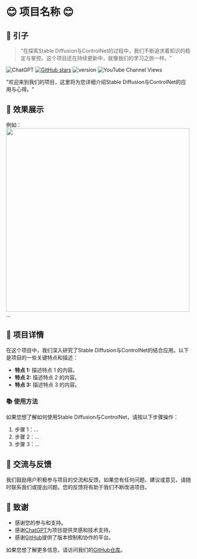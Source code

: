 # 😊 项目名称 😊

## 🌌 引子
> "在探索Stable Diffusion与ControlNet的过程中，我们不断追求着知识的稳定与掌控。这个项目还在持续更新中，就像我们的学习之旅一样。"

![ChatGPT](https://img.shields.io/badge/chatGPT-74aa9c?style=for-the-badge&logo=openai&logoColor=white)
[![GitHub stars](https://img.shields.io/github/stars/your-github-username/your-repo-name?style=social)](https://github.com/your-github-username/your-repo-name)
![version](https://img.shields.io/badge/version-1.0-blue)
![YouTube Channel Views](https://img.shields.io/youtube/channel/views/your-channel-id)

"欢迎来到我们的项目，这里将为您详细介绍Stable Diffusion与ControlNet的应用与心得。"

## 🎨 效果展示
例如：<img src="./previews/1.png" width="500">
...

## 📃 项目详情
在这个项目中，我们深入研究了Stable Diffusion与ControlNet的结合应用。以下是项目的一些关键特点和描述：

- **特点 1:** 描述特点 1 的内容。
- **特点 2:** 描述特点 2 的内容。
- **特点 3:** 描述特点 3 的内容。

### 📚 使用方法
如果您想了解如何使用Stable Diffusion与ControlNet，请按以下步骤操作：

1. 步骤 1：...
2. 步骤 2：...
3. 步骤 3：...

## 💬 交流与反馈
我们鼓励用户积极参与项目的交流和反馈。如果您有任何问题、建议或意见，请随时联系我们或提出问题。您的反馈将有助于我们不断改进项目。

## 🍁 致谢
- 感谢您的参与和支持。
- 感谢[ChatGPT](https://github.com/openai/chatgpt)为项目提供灵感和技术支持。
- 感谢[GitHub](https://github.com/)提供了版本控制和协作的平台。

如果您想了解更多信息，请访问我们的[GitHub仓库](https://github.com/your-github-username/your-repo-name)。

